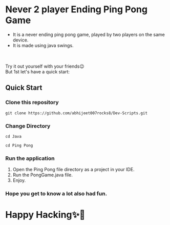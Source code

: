 # Never 2 player Ending Ping Pong Game

- It is a never ending ping pong game, played by two players on the same device.
- It is made using java swings.
<br>
<br>
Try it out yourself with your friends😉
<br>
But 1st let's have a quick start:

## Quick Start
### Clone this repository
``` 
git clone https://github.com/abhijeet007rocks8/Dev-Scripts.git
```


### Change Directory
```
cd Java
```
```
cd Ping Pong

```

### Run the application

1. Open the Ping Pong file directory as a project in your IDE.
2. Run the PongGame.java file.
3. Enjoy.

### Hope you get to know a lot also had fun.
# Happy Hacking✨🎉
